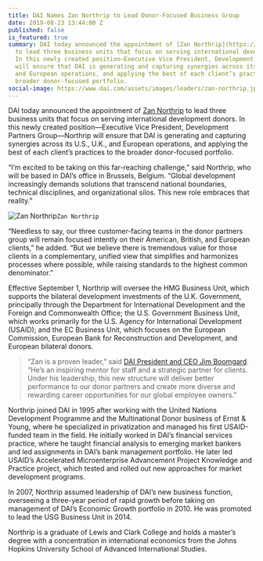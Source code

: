 ```yaml
---
title: DAI Names Zan Northrip to Lead Donor-Focused Business Group
date: 2019-08-23 13:44:00 Z
published: false
is_featured: true
summary: DAI today announced the appointment of [Zan Northrip](https://www.dai.com/who-we-are/leadership/zan-northrip)
  to lead three business units that focus on serving international development donors.
  In this newly created position—Executive Vice President, Development Partners Group—Northrip
  will ensure that DAI is generating and capturing synergies across its U.S., U.K.,
  and European operations, and applying the best of each client’s practices to the
  broader donor-focused portfolio.
social-image: https://www.dai.com/assets/images/leaders/zan-northrip.jpg
---
```


DAI today announced the appointment of [Zan Northrip](https://www.dai.com/who-we-are/leadership/zan-northrip) to lead three business units that focus on serving international development donors. In this newly created position—Executive Vice President, Development Partners Group—Northrip will ensure that DAI is generating and capturing synergies across its U.S., U.K., and European operations, and applying the best of each client’s practices to the broader donor-focused portfolio.

<!--more-->

“I’m excited to be taking on this far-reaching challenge,” said Northrip, who will be based in DAI’s office in Brussels, Belgium. “Global development increasingly demands solutions that transcend national boundaries, technical disciplines, and organizational silos. This new role embraces that reality.”

![Zan Northrip](https://www.dai.com/assets/images/leaders/zan-northrip.jpg)`Zan Northrip`

“Needless to say, our three customer-facing teams in the donor partners group will remain focused intently on their American, British, and European clients,” he added. “But we believe there is tremendous value for those clients in a complementary, unified view that simplifies and harmonizes processes where possible, while raising standards to the highest common denominator.”

Effective September 1, Northrip will oversee the HMG Business Unit, which supports the bilateral development investments of the U.K. Government, principally through the Department for International Development and the Foreign and Commonwealth Office; the U.S. Government Business Unit, which works primarily for the U.S. Agency for International Development (USAID); and the EC Business Unit, which focuses on the European Commission, European Bank for Reconstruction and Development, and European bilateral donors.

> “Zan is a proven leader,” said [DAI President and CEO Jim Boomgard](https://www.dai.com/who-we-are/leadership/james-boomgard). “He’s an inspiring mentor for staff and a strategic partner for clients. Under his leadership, this new structure will deliver better performance to our donor partners and create more diverse and rewarding career opportunities for our global employee owners.”

Northrip joined DAI in 1995 after working with the United Nations Development Programme and the Multinational Donor business of Ernst & Young, where he specialized in privatization and managed his first USAID-funded team in the field. He initially worked in DAI’s financial services practice, where he taught financial analysis to emerging market bankers and led assignments in DAI’s bank management portfolio. He later led USAID’s Accelerated Microenterprise Advancement Project Knowledge and Practice project, which tested and rolled out new approaches for market development programs. 

In 2007, Northrip assumed leadership of DAI’s new business function, overseeing a three-year period of rapid growth before taking on management of DAI’s Economic Growth portfolio in 2010. He was promoted to lead the USG Business Unit in 2014.

Northrip is a graduate of Lewis and Clark College and holds a master’s degree with a concentration in international economics from the Johns Hopkins University School of Advanced International Studies.
